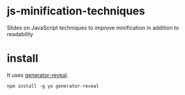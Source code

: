 # js-minification-techniques
Slides on JavaScript techniques to improve minification in addition to readability

# install

It uses [generator-reveal](https://github.com/slara/generator-reveal).

```
npm install -g yo generator-reveal
```